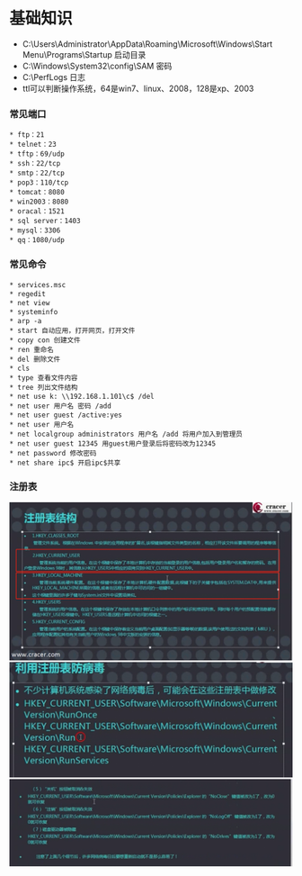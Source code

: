 # 基础知识

* C:\Users\Administrator\AppData\Roaming\Microsoft\Windows\Start Menu\Programs\Startup 启动目录
* C:\Windows\System32\config\SAM 密码
* C:\PerfLogs 日志
* ttl可以判断操作系统，64是win7、linux、2008，128是xp、2003


### 常见端口
    * ftp：21
    * telnet：23
    * tftp：69/udp
    * ssh：22/tcp
    * smtp：22/tcp
    * pop3：110/tcp
    * tomcat：8080
    * win2003：8080
    * oracal：1521
    * sql server：1403
    * mysql：3306
    * qq：1080/udp


### 常见命令
    * services.msc
    * regedit
    * net view
    * systeminfo
    * arp -a
    * start 自动应用，打开网页，打开文件
    * copy con 创建文件
    * ren 重命名
    * del 删除文件
    * cls
    * type 查看文件内容
    * tree 列出文件结构
    * net use k: \\192.168.1.101\c$ /del
    * net user 用户名 密码 /add
    * net user guest /active:yes 
    * net user 用户名
    * net localgroup administrators 用户名 /add 将用户加入到管理员
    * net user guest 12345 用guest用户登录后将密码改为12345
    * net password 修改密码
    * net share ipc$ 开启ipc$共享
    
### 注册表

![常用注册表目录](../img/1553838794(1).jpg) 
![开机启动注册表](../img/1553838931(1).jpg) 
![常用注册表](../img/1553839160(1).jpg) 


